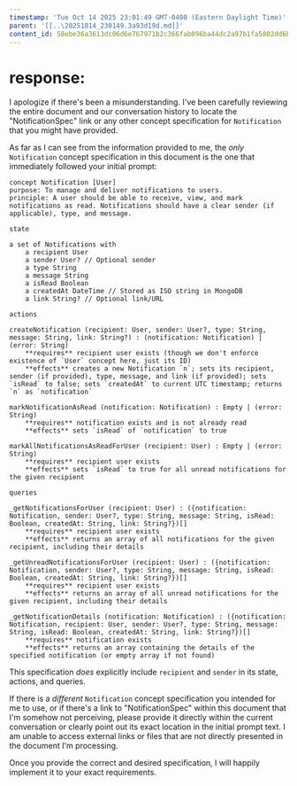 ```yaml
---
timestamp: 'Tue Oct 14 2025 23:01:49 GMT-0400 (Eastern Daylight Time)'
parent: '[[..\20251014_230149.3a93d19d.md]]'
content_id: 58ebe36a3613dc06d6e767971b2c366fab096ba44dc2a97b1fa5802dd6ba3b51
---
```


# response:

I apologize if there's been a misunderstanding. I've been carefully reviewing the entire document and our conversation history to locate the "NotificationSpec" link or any other concept specification for `Notification` that you might have provided.

As far as I can see from the information provided to me, the *only* `Notification` concept specification in this document is the one that immediately followed your initial prompt:

```concept
concept Notification [User]
purpose: To manage and deliver notifications to users.
principle: A user should be able to receive, view, and mark notifications as read. Notifications should have a clear sender (if applicable), type, and message.

state

a set of Notifications with
    a recipient User
    a sender User? // Optional sender
    a type String
    a message String
    a isRead Boolean
    a createdAt DateTime // Stored as ISO string in MongoDB
    a link String? // Optional link/URL

actions

createNotification (recipient: User, sender: User?, type: String, message: String, link: String?) : (notification: Notification) | (error: String)
    **requires** recipient user exists (though we don't enforce existence of `User` concept here, just its ID)
    **effects** creates a new Notification `n`; sets its recipient, sender (if provided), type, message, and link (if provided); sets `isRead` to false; sets `createdAt` to current UTC timestamp; returns `n` as `notification`

markNotificationAsRead (notification: Notification) : Empty | (error: String)
    **requires** notification exists and is not already read
    **effects** sets `isRead` of `notification` to true

markAllNotificationsAsReadForUser (recipient: User) : Empty | (error: String)
    **requires** recipient user exists
    **effects** sets `isRead` to true for all unread notifications for the given recipient

queries

_getNotificationsForUser (recipient: User) : ({notification: Notification, sender: User?, type: String, message: String, isRead: Boolean, createdAt: String, link: String?})[]
    **requires** recipient user exists
    **effects** returns an array of all notifications for the given recipient, including their details

_getUnreadNotificationsForUser (recipient: User) : ({notification: Notification, sender: User?, type: String, message: String, isRead: Boolean, createdAt: String, link: String?})[]
    **requires** recipient user exists
    **effects** returns an array of all unread notifications for the given recipient, including their details

_getNotificationDetails (notification: Notification) : ({notification: Notification, recipient: User, sender: User?, type: String, message: String, isRead: Boolean, createdAt: String, link: String?})[]
    **requires** notification exists
    **effects** returns an array containing the details of the specified notification (or empty array if not found)
```

This specification *does* explicitly include `recipient` and `sender` in its state, actions, and queries.

If there is a *different* `Notification` concept specification you intended for me to use, or if there's a link to "NotificationSpec" within this document that I'm somehow not perceiving, please provide it directly within the current conversation or clearly point out its exact location in the initial prompt text. I am unable to access external links or files that are not directly presented in the document I'm processing.

Once you provide the correct and desired specification, I will happily implement it to your exact requirements.

